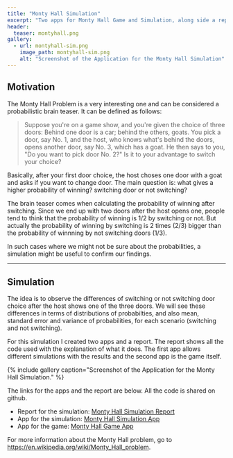 ```yaml
---
title: "Monty Hall Simulation"
excerpt: "Two apps for Monty Hall Game and Simulation, along side a report for the Simulation."
header:
  teaser: montyhall.png
gallery:
  - url: montyhall-sim.png
    image_path: montyhall-sim.png
    alt: "Screenshot of the Application for the Monty Hall Simulation"
---
```


## Motivation

The Monty Hall Problem is a very interesting one and can be considered a probabilistic brain teaser. It can be defined as follows:

> Suppose you're on a game show, and you're given the choice of three doors: Behind one door is a car; behind the others, goats. You pick a door, say No. 1, and the host, who knows what's behind the doors, opens another door, say No. 3, which has a goat. He then says to you, "Do you want to pick door No. 2?" Is it to your advantage to switch your choice?

Basically, after your first door choice, the host choses one door with a goat and asks if you want to change door. The main question is: what gives a higher probability of winning? switching door or not switching?

The brain teaser comes when calculating the probability of winning after switching. Since we end up with two doors after the host opens one, people tend to think that the probability of winning is 1/2 by switching or not. But actually the probability of winning by switching is 2 times (2/3) bigger than the probability of winnning by not switching doors (1/3).

In such cases where we might not be sure about the probabilities, a simulation might be useful to confirm our findings.

---

## Simulation

The idea is to observe the differences of switching or not switching door choice after the host shows one of the three doors. We will see these differences in terms of distributions of probabilties, and also mean, standard error and variance of probabilities, for each scenario (switching and not switching).

For this simulation I created two apps and a report. The report shows all the code used with the explanation of what it does. The first app allows different simulations with the results and the second app is the game itself.

{% include gallery caption="Screenshot of the Application for the Monty Hall Simulation." %}

The links for the apps and the report are below. All the code is shared on github.

* Report for the simulation: <a href="http://rpubs.com/ricardosc/MontyHall/" target='_blank' class="btn btn--warning btn--small">Monty Hall Simulation Report</a>
* App for the simulation: <a href="https://ricardosc.shinyapps.io/MontyHallSim/" target='_blank' class="btn btn--info btn--small">Monty Hall Simulation App</a>
* App for the game: <a href="https://ricardosc.shinyapps.io/MontyHallGame/" target='_blank' class="btn btn--info btn--small">Monty Hall Game App</a>

For more information about the Monty Hall problem, go to https://en.wikipedia.org/wiki/Monty_Hall_problem.
